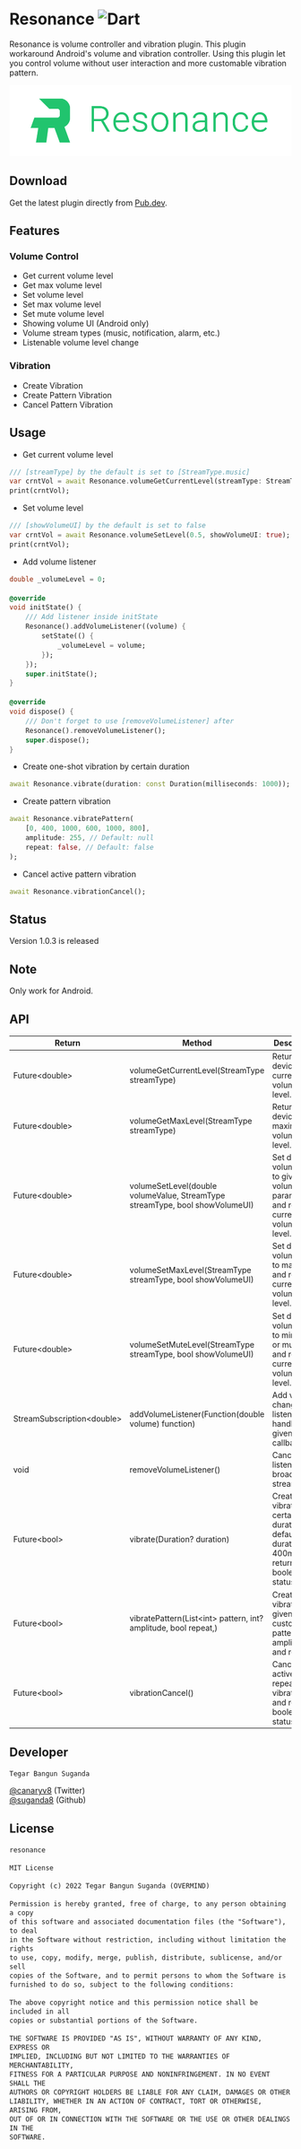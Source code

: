 # Resonance ![Dart](https://github.com/suganda8/resonance/actions/workflows/dart.yml/badge.svg)

Resonance is volume controller and vibration plugin. This plugin workaround Android's volume and vibration controller. Using this plugin let you control volume without user interaction and more customable vibration pattern.

![](static/resonance.png)

## Download

Get the latest plugin directly from [Pub.dev][1].

## Features

### Volume Control
- Get current volume level
- Get max volume level
- Set volume level
- Set max volume level
- Set mute volume level
- Showing volume UI (Android only)
- Volume stream types (music, notification, alarm, etc.)
- Listenable volume level change

### Vibration
- Create Vibration
- Create Pattern Vibration
- Cancel Pattern Vibration

## Usage

- Get current volume level

```dart
/// [streamType] by the default is set to [StreamType.music]
var crntVol = await Resonance.volumeGetCurrentLevel(streamType: StreamType.alarm);
print(crntVol);
```

- Set volume level

```dart
/// [showVolumeUI] by the default is set to false
var crntVol = await Resonance.volumeSetLevel(0.5, showVolumeUI: true);
print(crntVol);
```

- Add volume listener

```dart
double _volumeLevel = 0;

@override
void initState() {
    /// Add listener inside initState
    Resonance().addVolumeListener((volume) {
        setState(() {
            _volumeLevel = volume;
        });
    });
    super.initState();
}

@override
void dispose() {
    /// Don't forget to use [removeVolumeListener] after
    Resonance().removeVolumeListener();
    super.dispose();
}
```

- Create one-shot vibration by certain duration

```dart
await Resonance.vibrate(duration: const Duration(milliseconds: 1000));
```

- Create pattern vibration 

```dart
await Resonance.vibratePattern(
    [0, 400, 1000, 600, 1000, 800],
    amplitude: 255, // Default: null
    repeat: false, // Default: false
);
```

- Cancel active pattern vibration

```dart
await Resonance.vibrationCancel();
```

## Status

Version 1.0.3 is released

## Note

Only work for Android.

## API

Return | Method | Description
--------------- | --- | ---
Future\<double> | volumeGetCurrentLevel(StreamType streamType) | Returns device's current volume level.
Future\<double> | volumeGetMaxLevel(StreamType streamType) | Returns device's maximum volume level.
Future\<double> | volumeSetLevel(double volumeValue, StreamType streamType, bool showVolumeUI) | Set device's volume level to given volumeValue parameter and returns current volume level.
Future\<double> | volumeSetMaxLevel(StreamType streamType, bool showVolumeUI) | Set device's volume level to maximum and returns current volume level.
Future\<double> | volumeSetMuteLevel(StreamType streamType, bool showVolumeUI) | Set device's volume level to minimum or muted and returns current volume level.
StreamSubscription\<double> | addVolumeListener(Function(double volume) function) | Add volume change listener to handle given callback.
void | removeVolumeListener() | Cancel listener from broadcast stream
Future\<bool> | vibrate(Duration? duration) | Create vibration by certain duration, default duration is 400ms and returns boolean status.
Future\<bool> | vibratePattern(List\<int> pattern, int? amplitude, bool repeat,) | Create vibration by given custom pattern, amplitude, and repeat.
Future\<bool> | vibrationCancel() | Cancel any active repeated vibration and returns boolean status.

## Developer

```
Tegar Bangun Suganda
```

[@canaryv8][2] (Twitter)\
[@suganda8][3] (Github)

## License

```
resonance

MIT License

Copyright (c) 2022 Tegar Bangun Suganda (OVERMIND)

Permission is hereby granted, free of charge, to any person obtaining a copy
of this software and associated documentation files (the "Software"), to deal
in the Software without restriction, including without limitation the rights
to use, copy, modify, merge, publish, distribute, sublicense, and/or sell
copies of the Software, and to permit persons to whom the Software is
furnished to do so, subject to the following conditions:

The above copyright notice and this permission notice shall be included in all
copies or substantial portions of the Software.

THE SOFTWARE IS PROVIDED "AS IS", WITHOUT WARRANTY OF ANY KIND, EXPRESS OR
IMPLIED, INCLUDING BUT NOT LIMITED TO THE WARRANTIES OF MERCHANTABILITY,
FITNESS FOR A PARTICULAR PURPOSE AND NONINFRINGEMENT. IN NO EVENT SHALL THE
AUTHORS OR COPYRIGHT HOLDERS BE LIABLE FOR ANY CLAIM, DAMAGES OR OTHER
LIABILITY, WHETHER IN AN ACTION OF CONTRACT, TORT OR OTHERWISE, ARISING FROM,
OUT OF OR IN CONNECTION WITH THE SOFTWARE OR THE USE OR OTHER DEALINGS IN THE
SOFTWARE.
```

[1]: https://pub.dev/packages/resonance
[2]: https://twitter.com/canaryv8
[3]: https://github.com/suganda8